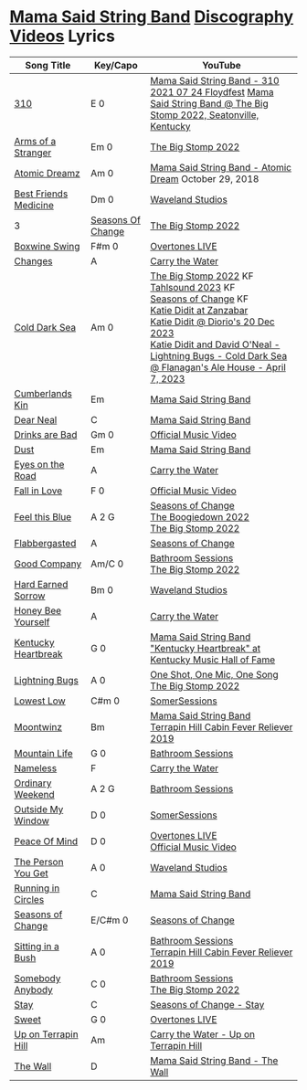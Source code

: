 # [Mama Said String Band](../README.md) [Discography](../discography/README.md) [Videos](../videos/README.md) Lyrics

| Song Title | Key/Capo | YouTube |
| --- | --- | --- |
| [310](310.md) | E 0  | [Mama Said String Band - 310 2021 07 24 Floydfest](https://youtu.be/iqEkTLLSkGY?si=uqMigtoVAz_ObETO) [Mama Said String Band @ The Big Stomp 2022, Seatonville, Kentucky](https://www.youtube.com/watch?v=NGMYoMtF3q0&t=1133s) |
| [Arms of a Stranger](ArmsOfAStranger.md) | Em 0  | [The Big Stomp 2022](https://www.youtube.com/watch?v=NGMYoMtF3q0&t=885s) |
| [Atomic Dreamz](AtomicDreamz.md) | Am 0  | [Mama Said String Band - Atomic Dream](https://www.youtube.com/watch?v=bd3R2XH4HLM) October 29, 2018 |
| [Best Friends Medicine](BestFriendsMedicine.md) | Dm 0  | [Waveland Studios](https://www.youtube.com/watch?v=Lr1WfGgH1Lw) |
| 3<a name="seasonsofchange"></a> | [Seasons Of Change](../lyrics/SeasonsOfChange.md) | [The Big Stomp 2022](https://www.youtube.com/watch?v=NGMYoMtF3q0&t=1891s) |
| [Boxwine Swing](BoxwineSwing.md) |  F#m 0 | [Overtones LIVE](https://www.youtube.com/watch?v=f1YTQgHs5NU) |
| [Changes](Changes.md) | A | [Carry the Water](https://www.youtube.com/watch?v=7JhQ1mraBGQ)  |
| [Cold Dark Sea](ColdDarkSea.md) | Am 0  | [The Big Stomp 2022](https://www.youtube.com/watch?v=NGMYoMtF3q0&t=684s) KF<br>[Tahlsound 2023](https://www.youtube.com/watch?v=8fwsfSM-S-k) KF<br>[Seasons of Change](https://www.youtube.com/watch?v=ZMz0-q6krcE) KF<br>[Katie Didit at Zanzabar ](https://www.youtube.com/watch?v=CMwSCUsRyz8)<br>[Katie Didit @ Diorio's 20 Dec 2023](https://www.youtube.com/watch?v=fvPow0pCdIk)<br>[Katie Didit and David O'Neal - Lightning Bugs - Cold Dark Sea @ Flanagan's Ale House - April 7, 2023](https://www.youtube.com/watch?v=RfKaMDNfsas&t=227s) |
| [Cumberlands Kin](CumberlandsKin.md) | Em  |  [Mama Said String Band](https://www.youtube.com/watch?v=F875qrh9-sg)  |
| [Dear Neal](DearNeal.md) |  C | [Mama Said String Band](https://www.youtube.com/watch?v=o76NuPsZtiM) |
| [Drinks are Bad](DrinksAreBad.md) | Gm 0  |  [Official Music Video](https://www.youtube.com/watch?v=tbHXvDKRV3U) |
| [Dust](Dust.md) | Em  | [Mama Said String Band](https://www.youtube.com/watch?v=DkfL1m8xe78) |
| [Eyes on the Road](EyesOnTheRoad.md) | A | [Carry the Water](https://www.youtube.com/watch?v=qEvF4L6Wp-A)  |
| [Fall in Love](FallInLove.md) | F 0  | [Official Music Video](https://www.youtube.com/watch?v=a7-NrQq9GF4) |
| [Feel this Blue](FeelThisBlue.md) | A 2 G  | [Seasons of Change](https://www.youtube.com/watch?v=9PB-YTRKaYc)<br>[The Boogiedown 2022](https://www.youtube.com/watch?v=BOQ7bYgzM24)<br>[The Big Stomp 2022](https://www.youtube.com/watch?v=NGMYoMtF3q0&t=471s) |
| [Flabbergasted](Flabbergasted.md) |  A | [Seasons of Change](https://www.youtube.com/watch?v=gHXTqLP6Ed4)  |
| [Good Company](GoodCompany.md) | Am/C 0  |  [Bathroom Sessions](https://www.youtube.com/watch?v=nG1v1APGR0Y)<br>[The Big Stomp 2022](https://www.youtube.com/watch?v=NGMYoMtF3q0&t=239s) |
| [Hard Earned Sorrow](HardEarnedSorrow.md) | Bm 0  |  [Waveland Studios](https://www.youtube.com/watch?v=crVGpG257kI) |
| [Honey Bee Yourself](HoneyBeeYourself.md) | A  | [Carry the Water](https://www.youtube.com/watch?v=fRqfcLPClr4) |
| [Kentucky Heartbreak](KentuckyHeartbreak.md) | G 0  | [Mama Said String Band "Kentucky Heartbreak" at Kentucky Music Hall of Fame](https://www.youtube.com/watch?v=zBBNXiwILyM) | 
| [Lightning Bugs](LightningBugs.md) | A 0  | [One Shot, One Mic, One Song](https://www.youtube.com/watch?v=AjQkDFlnC8w)<br>[The Big Stomp 2022](https://www.youtube.com/watch?v=NGMYoMtF3q0&t=32s) |
| [Lowest Low](LowestLow.md) | C#m 0  | [SomerSessions](https://www.youtube.com/watch?v=0PtewjU1oZA) |
| [Moontwinz](Moontwinz.md) | Bm  |  [Mama Said String Band](https://www.youtube.com/watch?v=ndogokgLZEg)<br>[Terrapin Hill Cabin Fever Reliever 2019](https://www.youtube.com/watch?v=4iY_saeoUbA&t=576s)  |
| [Mountain Life](MountainLife.md) | G 0  | [Bathroom Sessions](https://www.youtube.com/watch?v=XpO7aGv2rA0) |
| [Nameless](Nameless.md) | F  | [Carry the Water](https://www.youtube.com/watch?v=-JTKERZciR4) |
| [Ordinary Weekend](OrdinaryWeekend.md) | A 2 G  | [Bathroom Sessions](https://www.youtube.com/watch?v=jt8fKzSneX8) |
| [Outside My Window](OutsideMyWindow.md) | D 0  | [SomerSessions](https://www.youtube.com/watch?v=Yx8IALIzmQ0)  |
| [Peace Of Mind](PeaceOfMind.md) | D 0  | [Overtones LIVE](https://www.youtube.com/watch?v=--rrUmy3__k)<br>[Official Music Video](https://www.youtube.com/watch?v=MmH4DhDKpLw)  |
| [The Person You Get](ThePersonYouGet.md) | A 0  | [Waveland Studios](https://www.youtube.com/watch?v=rZFE8oVkeK0) |
| [Running in Circles](RunningInCircles.md) | C  | [Mama Said String Band](https://www.youtube.com/watch?v=q2PVO4D_0Q8) |
| [Seasons of Change](SeasonsOfChange.md) | E/C#m 0  | [Seasons of Change](https://www.youtube.com/watch?v=lf9KucPc7S8) |
| [Sitting in a Bush](SittingInABush.md) | A 0  | [Bathroom Sessions](https://www.youtube.com/watch?v=uVwy5KYYC3c)<br>[Terrapin Hill Cabin Fever Reliever 2019](https://www.youtube.com/watch?v=4iY_saeoUbA&t=206s) |
| [Somebody Anybody](SomebodyAnybody.md) | C 0  | [Bathroom Sessions](https://www.youtube.com/watch?v=X5FVCec5Jc8)<br>[The Big Stomp 2022](https://www.youtube.com/watch?v=NGMYoMtF3q0&t=2196s) |
| [Stay](Stay.md) | C  | [Seasons of Change - Stay](https://youtu.be/lf9KucPc7S8?si=yeLBQiYMfVP2-GiQ) |
| [Sweet](Sweet.md) | G 0  | [Overtones LIVE](https://www.youtube.com/watch?v=zy8FoAtleLs) |
| [Up on Terrapin Hill](UpOnTerrapinHill.md) | Am  | [Carry the Water - Up on Terrapin Hill](https://www.youtube.com/watch?v=R_KKl2GU6eo) |
| [The Wall](TheWall.md) | D  | [Mama Said String Band - The Wall](https://www.youtube.com/watch?v=OdQQRAaOmxA) |

